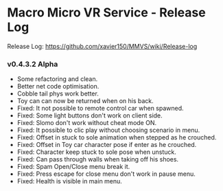 # Macro Micro VR Service - Release Log
Release Log: https://github.com/xavier150/MMVS/wiki/Release-log

###  v0.4.3.2 Alpha
- Some refactoring and clean.
- Better net code optimisation.
- Cobble tail phys work better.
- Toy can can now be returned when on his back.
- Fixed: It not possible to remote control car when spawned.
- Fixed: Some light buttons don't work on client side.
- Fixed: Slomo don't work without cheat mode ON.
- Fixed: It possible to clic play without choosing scenario in menu.
- Fixed: Offset in stuck to sole animation when stepped as he crouched.
- Fixed: Offset in Toy car character pose if enter as he crouched.
- Fixed: Character keep stuck to sole pose when unstuck.
- Fixed: Can pass through walls when taking off his shoes.
- Fixed: Spam Open/Close menu break it.
- Fixed: Press escape for close menu don't work in pause menu.
- Fixed: Health is visible in main menu.
